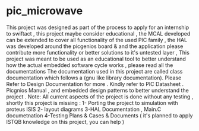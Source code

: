 # pic_microwave
This project was designed as part of the process to apply for an internship to swiftact , 
this project maybe consider educational ,
the MCAL developed can be extended to cover all functionality of the used PIC family ,
the HAL was developed around the picgenios board & and the application please contribute more functionality or better solutions to it's untested layer ,
This project was meant to be used as an educational tool to better understand how the actual embedded software cycle works , please read all the documentations 
The documentation used in this project are called class documentation which follows a (gnu like library documentation).
Please Refer to Design Documentation for more .
Kindly refer to PIC Datasheet . Picgnios Manual , and embedded design patterns to better understand the project .
Note: All current aspects of the project is done without any testing , shortly this project is missing :
1- Porting the project to simulation with proteus ISIS 
2- layout diagrams 
3-HAL Documentation , Main.C documetnation 
4-Testing Plans & Cases & Documents ( it's planned to apply ISTQB knowledge on this project, you can help ) 
